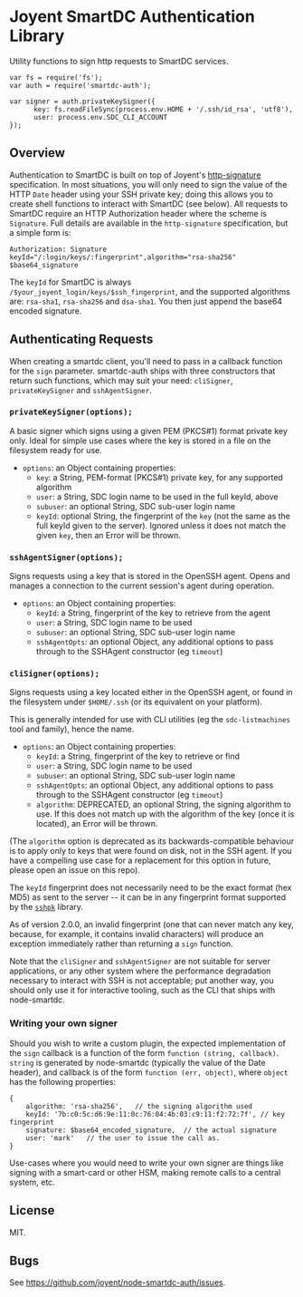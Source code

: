 # Joyent SmartDC Authentication Library

Utility functions to sign http requests to SmartDC services.

    var fs = require('fs');
    var auth = require('smartdc-auth');

    var signer = auth.privateKeySigner({
          key: fs.readFileSync(process.env.HOME + '/.ssh/id_rsa', 'utf8'),
          user: process.env.SDC_CLI_ACCOUNT
    });

## Overview

Authentication to SmartDC is built on top of Joyent's
[http-signature](https://github.com/joyent/node-http-signature) specification.
In most situations, you will only need to sign the value of the HTTP `Date`
header using your SSH private key; doing this allows you to create shell
functions to interact with SmartDC (see below).  All requests to SmartDC require an
HTTP Authorization header where the scheme is `Signature`.  Full details are
available in the `http-signature` specification, but a simple form is:

    Authorization: Signature keyId="/:login/keys/:fingerprint",algorithm="rsa-sha256" $base64_signature

The `keyId` for SmartDC is always `/$your_joyent_login/keys/$ssh_fingerprint`,
and the supported algorithms are: `rsa-sha1`, `rsa-sha256` and `dsa-sha1`.  You
then just append the base64 encoded signature.

## Authenticating Requests

When creating a smartdc client, you'll need to pass in a callback function for
the `sign` parameter.  smartdc-auth ships with three constructors that return
such functions, which may suit your need: `cliSigner`, `privateKeySigner` and
`sshAgentSigner`.

### `privateKeySigner(options);`

A basic signer which signs using a given PEM (PKCS#1) format private key only.
Ideal for simple use cases where the key is stored in a file on the filesystem
ready for use.

- `options`: an Object containing properties:
  - `key`: a String, PEM-format (PKCS#1) private key, for any supported algorithm
  - `user`: a String, SDC login name to be used in the full keyId, above
  - `subuser`: an optional String, SDC sub-user login name
  - `keyId`: optional String, the fingerprint of the `key` (not the same as the
             full keyId given to the server). Ignored unless it does not match
             the given `key`, then an Error will be thrown.

### `sshAgentSigner(options);`

Signs requests using a key that is stored in the OpenSSH agent. Opens and manages
a connection to the current session's agent during operation.

- `options`: an Object containing properties:
  - `keyId`: a String, fingerprint of the key to retrieve from the agent
  - `user`: a String, SDC login name to be used
  - `subuser`: an optional String, SDC sub-user login name
  - `sshAgentOpts`: an optional Object, any additional options to pass through
                    to the SSHAgent constructor (eg `timeout`)

### `cliSigner(options);`

Signs requests using a key located either in the OpenSSH agent, or found in
the filesystem under `$HOME/.ssh` (or its equivalent on your platform).

This is generally intended for use with CLI utilities (eg the `sdc-listmachines`
tool and family), hence the name.

- `options`: an Object containing properties:
  - `keyId`: a String, fingerprint of the key to retrieve or find
  - `user`: a String, SDC login name to be used
  - `subuser`: an optional String, SDC sub-user login name
  - `sshAgentOpts`: an optional Object, any additional options to pass through
                    to the SSHAgent constructor (eg `timeout`)
  - `algorithm`: DEPRECATED, an optional String, the signing algorithm to use.
                 If this does not match up with the algorithm of the key (once
                 it is located), an Error will be thrown.

(The `algorithm` option is deprecated as its backwards-compatible behaviour is
to apply only to keys that were found on disk, not in the SSH agent. If you have
a compelling use case for a replacement for this option in future, please open
an issue on this repo).

The `keyId` fingerprint does not necessarily need to be the exact format
(hex MD5) as sent to the server -- it can be in any fingerprint format supported
by the [`sshpk`](https://github.com/arekinath/node-sshpk) library.

As of version 2.0.0, an invalid fingerprint (one that can never match any key,
because, for example, it contains invalid characters) will produce an exception
immediately rather than returning a `sign` function.

Note that the `cliSigner` and `sshAgentSigner` are not suitable for server
applications, or any other system where the performance degradation necessary
to interact with SSH is not acceptable; put another way, you should only use
it for interactive tooling, such as the CLI that ships with node-smartdc.

### Writing your own signer

Should you wish to write a custom plugin, the expected implementation of the
`sign` callback is a function of the form `function (string, callback)`.
`string` is generated by node-smartdc (typically the value of the Date header),
and callback is of the form `function (err, object)`, where `object` has the
following properties:

    {
        algorithm: 'rsa-sha256',   // the signing algorithm used
        keyId: '7b:c0:5c:d6:9e:11:0c:76:04:4b:03:c9:11:f2:72:7f', // key fingerprint
        signature: $base64_encoded_signature,  // the actual signature
        user: 'mark'   // the user to issue the call as.
    }

Use-cases where you would need to write your own signer are things like signing
with a smart-card or other HSM, making remote calls to a central system, etc.

## License

MIT.

## Bugs

See <https://github.com/joyent/node-smartdc-auth/issues>.
